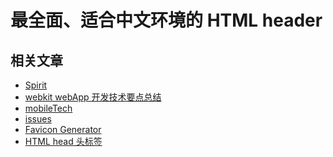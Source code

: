 最全面、适合中文环境的 HTML header
=============

## 相关文章

- [Spirit](http://alloyteam.github.io/Spirit/ '腾讯移动Web整体解决方案')
- [webkit webApp 开发技术要点总结](http://www.cnblogs.com/pifoo/archive/2011/05/28/webkit-webapp.html)
- [mobileTech](https://github.com/exfork/mobileTech '这个项目收集移动端开发所需要的一些资源与小技巧')
- [issues](https://github.com/AlloyTeam/Mars/tree/master/issues 'web app 开发常见问题')
- [Favicon Generator](http://realfavicongenerator.net/)
- [HTML head 头标签](http://padding.me/blog/2014/08/26/html-head-tags/)
